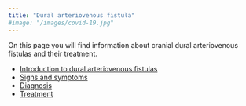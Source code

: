 ```yaml
---
title: "Dural arteriovenous fistula"
#image: "/images/covid-19.jpg"
---
```


On this page you will find information about cranial dural arteriovenous fistulas and their treatment. 

* [Introduction to dural arteriovenous fistulas](introduction)
* [Signs and symptoms](symptoms)
* [Diagnosis](diagnosis)
* [Treatment](treatment)
